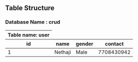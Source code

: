 ## Table Structure

### Database Name : crud

<table>
  <thead>
    <tr colspan:"3">
      <th>Table name: user</th>
    </tr>
    <tr>
      <th>id</th>
      <th>name</th>
      <th>gender</th>
      <th>contact</th>
    </tr>
  </thead>
  <tr>
    <td>1</td>
    <td>Nethaji</td>
    <td>Male</td>
    <td>7708430942</td>
  </tr>
</table>

